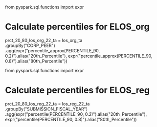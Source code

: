 from pyspark.sql.functions import expr

# Calculate percentiles for ELOS_org
prct_20_80_los_org_22_ta = los_org_ta \
    .groupBy("CORP_PEER") \
    .agg(expr("percentile_approx(PERCENTILE_90, 0.2)").alias("20th_Percentile"),
         expr("percentile_approx(PERCENTILE_90, 0.8)").alias("80th_Percentile"))



         
from pyspark.sql.functions import expr

# Calculate percentiles for ELOS_reg
prct_20_80_los_reg_22_ta = los_reg_22_ta \
    .groupBy("SUBMISSION_FISCAL_YEAR") \
    .agg(expr("percentile(PERCENTILE_90, 0.2)").alias("20th_Percentile"),
         expr("percentile(PERCENTILE_90, 0.8)").alias("80th_Percentile"))


